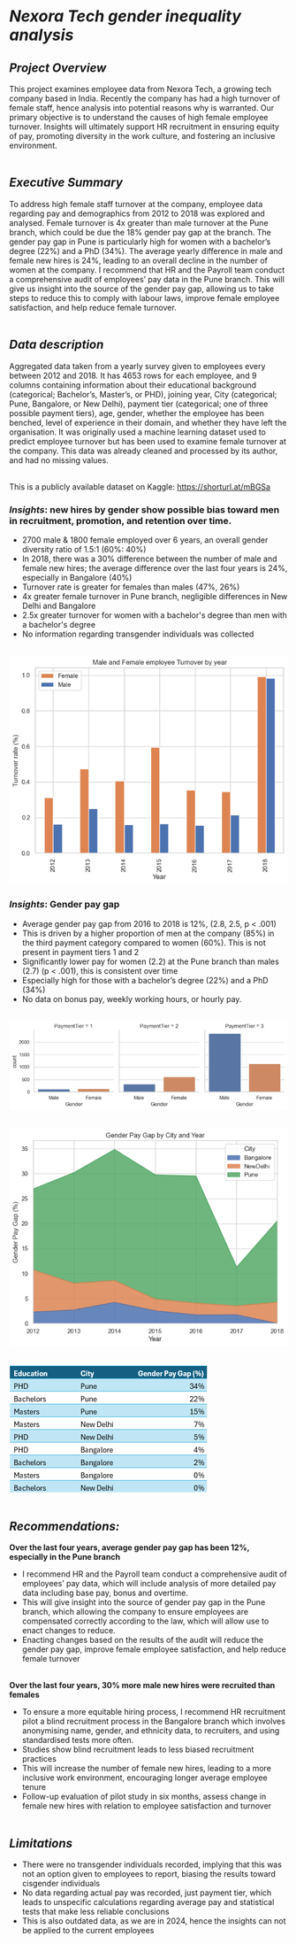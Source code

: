 # ***Nexora Tech gender inequality analysis***

## *Project Overview*
This project examines employee data from Nexora Tech, a growing tech company based in India. Recently the company has had a high turnover of female staff, hence analysis into potential reasons why is warranted. Our primary objective is to understand the causes of high female employee turnover. Insights will ultimately support HR recruitment in ensuring equity of pay, promoting diversity in the work culture, and fostering an inclusive environment. <br><br>

## *Executive Summary*
To address high female staff turnover at the company, employee data regarding pay and demographics from 2012 to 2018 was explored and analysed. Female turnover is 4x greater than male turnover at the Pune branch, which could be due the 18% gender pay gap at the branch. The gender pay gap in Pune is particularly high for women with a bachelor’s degree (22%) and a PhD (34%). The average yearly difference in male and female new hires is 24%, leading to an overall decline in the number of women at the company. I recommend that HR and the Payroll team conduct a comprehensive audit of employees’ pay data in the Pune branch. This will give us insight into the source of the gender pay gap, allowing us to take steps to reduce this to comply with labour laws, improve female employee satisfaction, and help reduce female turnover. <br><br>

## *Data description*
Aggregated data taken from a yearly survey given to employees every between 2012 and 2018. It has 4653 rows for each employee, and 9 columns containing information about their educational background (categorical; Bachelor’s, Master’s, or PHD), joining year, City (categorical; Pune, Bangalore, or New Delhi), payment tier (categorical; one of three possible payment tiers), age, gender, whether the employee has been benched, level of experience in their domain, and whether they have left the organisation. It was originally used a machine learning dataset used to predict employee turnover but has been used to examine female turnover at the company. This data was already cleaned and processed by its author, and had no missing values. <br><br>

This is a publicly available dataset on Kaggle: https://shorturl.at/mBGSa

### *Insights*: new hires by gender show possible bias toward men in recruitment, promotion, and retention over time. 

-	2700 male & 1800 female employed over 6 years, an overall gender diversity ratio of 1.5:1 (60%: 40%)
-	In 2018, there was a 30% difference between the number of male and female new hires; the average difference over the last four years is 24%, especially in Bangalore (40%)
-	Turnover rate is greater for females than males (47%, 26%)
-	4x greater female turnover in Pune branch, negligible differences in New Delhi and Bangalore
-	2.5x greater turnover for women with a bachelor's degree than men with a bachelor's degree
-	No information regarding transgender individuals was collected <br><br>

![Alt text](Visualisations/Gender_Turnover_ByYear.png)

### *Insights*: Gender pay gap 

-	Average gender pay gap from 2016 to 2018 is 12%, (2.8, 2.5, p < .001)
-	This is driven by a higher proportion of men at the company (85%) in the third payment category compared to women (60%). This is not present in payment tiers 1 and 2
-	Significantly lower pay for women (2.2) at the Pune branch than males (2.7) (p < .001), this is consistent over time
-	Especially high for those with a bachelor’s degree (22%) and a PhD (34%)
-	No data on bonus pay, weekly working hours, or hourly pay. <br><br>
 
![Alt text](Visualisations/Count_of_Employees_payTier.png) <br><br>

![Alt text](Visualisations/AreaPlot_GenderPayGap_ByCity.png) <br><br>

![Alt text](Visualisations/Table_GenderPayGap_ByEducation.png) <br><br>


## *Recommendations:*

**Over the last four years, average gender pay gap has been 12%, especially in the Pune branch**
-	I recommend HR and the Payroll team conduct a comprehensive audit of employees’ pay data, which will include analysis of more detailed pay data including base pay, bonus and overtime.
-	This will give insight into the source of gender pay gap in the Pune branch, which allowing the company to ensure employees are compensated correctly according to the law, which will allow use to enact changes to reduce.
-	Enacting changes based on the results of the audit will reduce the gender pay gap, improve female employee satisfaction, and help reduce female turnover <br><br>

**Over the last four years, 30% more male new hires were recruited than females**
-	To ensure a more equitable hiring process, I recommend HR recruitment pilot a blind recruitment process in the Bangalore branch which involves anonymising name, gender, and ethnicity data, to recruiters, and using standardised tests more often. 
-	Studies show blind recruitment leads to less biased recruitment practices
-	This will increase the number of female new hires, leading to a more inclusive work environment, encouraging longer average employee tenure
-	Follow-up evaluation of pilot study in six months, assess change in female new hires with relation to employee satisfaction and turnover <br><br>
 
## *Limitations*
-	There were no transgender individuals recorded, implying that this was not an option given to employees to report, biasing the results toward cisgender individuals
-	No data regarding actual pay was recorded, just payment tier, which leads to unspecific calculations regarding average pay and statistical tests that make less reliable conclusions 
-	This is also outdated data, as we are in 2024, hence the insights can not be applied to the current employees <br><br>

